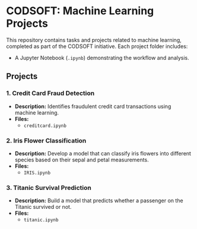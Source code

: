 # CODSOFT: Machine Learning Projects

This repository contains tasks and projects related to machine learning, completed as part of the CODSOFT initiative. Each project folder includes:
- A Jupyter Notebook (`.ipynb`) demonstrating the workflow and analysis.
  
## Projects

### 1. Credit Card Fraud Detection
- **Description:** Identifies fraudulent credit card transactions using machine learning.
- **Files:**
  - `creditcard.ipynb`

### 2. Iris Flower Classification
- **Description:** Develop a model that can classify iris flowers into different species based on their sepal and petal measurements.
- **Files:**
  - `IRIS.ipynb`

### 3. Titanic Survival Prediction
- **Description:** Build a model that predicts whether a passenger on the Titanic survived or not.
- **Files:**
  - `titanic.ipynb`
